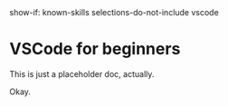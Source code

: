 <config>
show-if: known-skills selections-do-not-include vscode
</config>

# VSCode for beginners

This is just a placeholder doc, actually.

<user-reply>
Okay.
</user-reply>
